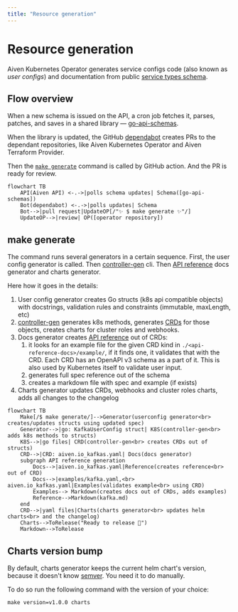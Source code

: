 ```yaml
---
title: "Resource generation"
---
```


# Resource generation

Aiven Kubernetes Operator generates service configs code (also known as _user configs_)
and documentation
from public [service types schema][service-types].

## Flow overview

When a new schema is issued on the API,
a cron job fetches it, parses, patches, and saves in a shared library — [go-api-schemas][go-api-schemas].

When the library is updated,
the GitHub [dependabot](https://github.com/dependabot) creates PRs to the dependant repositories,
like Aiven Kubernetes Operator and Aiven Terraform Provider.

Then the [`make generate`](#make-generate) command is called by GitHub action.
And the PR is ready for review.

```mermaid
flowchart TB
    API(Aiven API) <-.->|polls schema updates| Schema([go-api-schemas])
    Bot(dependabot) <-.->|polls updates| Schema
    Bot-->|pull request|UpdateOP[/"✨ $ make generate ✨"/]
    UpdateOP-->|review| OP([operator repository])
```

## make generate

The command runs several generators in a certain sequence.
First, the user config generator is called.
Then [controller-gen][controller-gen] cli.
Then [API reference][api-reference] docs generator
and charts generator.

Here how it goes in the details:

1. User config generator creates Go structs (k8s api compatible objects) with docstrings,
   validation rules and constraints (immutable, maxLength, etc)
2. [controller-gen][controller-gen] generates k8s methods,
   generates [CRDs][crd] for those objects,
   creates charts for cluster roles and webhooks.
3. Docs generator creates [API reference][api-reference] out of CRDs:
   1. it looks for an example file for the given CRD kind in `./<api-reference-docs>/example/`,
      if it finds one, it validates that with the CRD.
      Each CRD has an OpenAPI v3 schema as a part of it.
      This is also used by Kubernetes itself to validate user input.
   2. generates full spec reference out of the schema
   3. creates a markdown file with spec and example (if exists)
4. Charts generator
   updates CRDs, webhooks and cluster roles charts,
   adds all changes to the changelog

[go-api-schemas]: https://github.com/aiven/go-api-schemas
[service-types]: https://api.aiven.io/doc/#tag/Service/operation/ListPublicServiceTypes
[api-reference]: ../api-reference/index.md
[controller-gen]: https://book.kubebuilder.io/reference/controller-gen.html
[crd]: https://kubernetes.io/docs/concepts/extend-kubernetes/api-extension/custom-resources/

```mermaid
flowchart TB
    Make[/$ make generate/]-->Generator(userconfig generator<br> creates/updates structs using updated spec)
    Generator-->|go: KafkaUserConfig struct| K8S(controller-gen<br> adds k8s methods to structs)
    K8S-->|go files| CRD(controller-gen<br> creates CRDs out of structs)
    CRD-->|CRD: aiven.io_kafkas.yaml| Docs(docs generator)
    subgraph API reference generation
        Docs-->|aiven.io_kafkas.yaml|Reference(creates reference<br> out of CRD)
        Docs-->|examples/kafka.yaml,<br> aiven.io_kafkas.yaml|Examples(validates example<br> using CRD)
        Examples--> Markdown(creates docs out of CRDs, adds examples)
        Reference-->Markdown(kafka.md)
    end
    CRD-->|yaml files|Charts(charts generator<br> updates helm charts<br> and the changelog)
    Charts-->ToRelease("Ready to release 🎉")
    Markdown-->ToRelease
```

## Charts version bump

By default,
charts generator keeps the current helm chart's version,
because it doesn't know [semver](https://semver.org/).
You need it to do manually.

To do so run the following command with the version of your choice:

```shell
make version=v1.0.0 charts
```

